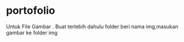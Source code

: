 # portofolio

Untuk File Gambar . Buat terlebih dahulu folder beri nama img,masukan gambar ke folder img
